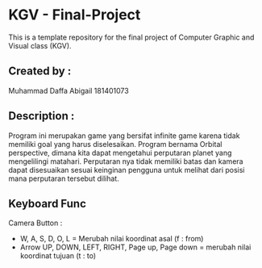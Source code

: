 # KGV - Final-Project
This is a template repository for the final project of Computer Graphic and Visual class (KGV).

## Created by : 
Muhammad Daffa Abigail 
181401073

## Description : 
Program ini merupakan game yang bersifat infinite game karena tidak memiliki goal yang harus diselesaikan.
Program bernama Orbital perspective, dimana kita dapat mengetahui perputaran planet yang mengelilingi matahari. 
Perputaran nya tidak memiliki batas dan kamera dapat disesuaikan sesuai keinginan pengguna untuk melihat dari posisi mana perputaran tersebut dilihat.

## Keyboard Func

Camera Button : 
- W, A, S, D, O, L = Merubah nilai koordinat asal (f : from)
- Arrow UP, DOWN, LEFT, RIGHT, Page up, Page down = merubah nilai koordinat tujuan (t : to)

